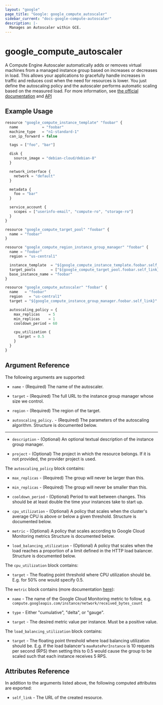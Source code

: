 ```yaml
---
layout: "google"
page_title: "Google: google_compute_autoscaler"
sidebar_current: "docs-google-compute-autoscaler"
description: |-
  Manages an Autoscaler within GCE.
---
```


# google\_compute\_autoscaler

A Compute Engine Autoscaler automatically adds or removes virtual machines from
a managed instance group based on increases or decreases in load. This allows
your applications to gracefully handle increases in traffic and reduces cost
when the need for resources is lower. You just define the autoscaling policy and
the autoscaler performs automatic scaling based on the measured load. For more
information, see [the official
documentation](https://cloud.google.com/compute/docs/autoscaler/) and
[API](https://cloud.google.com/compute/docs/autoscaler/v1beta2/autoscalers)


## Example Usage

```js
resource "google_compute_instance_template" "foobar" {
  name           = "foobar"
  machine_type   = "n1-standard-1"
  can_ip_forward = false

  tags = ["foo", "bar"]

  disk {
    source_image = "debian-cloud/debian-8"
  }

  network_interface {
    network = "default"
  }

  metadata {
    foo = "bar"
  }

  service_account {
    scopes = ["userinfo-email", "compute-ro", "storage-ro"]
  }
}

resource "google_compute_target_pool" "foobar" {
  name = "foobar"
}

resource "google_compute_region_instance_group_manager" "foobar" {
  name = "foobar"
  region = "us-central1"

  instance_template  = "${google_compute_instance_template.foobar.self_link}"
  target_pools       = ["${google_compute_target_pool.foobar.self_link}"]
  base_instance_name = "foobar"
}

resource "google_compute_autoscaler" "foobar" {
  name   = "foobar"
  region   = "us-central1"
  target = "${google_compute_instance_group_manager.foobar.self_link}"

  autoscaling_policy = {
    max_replicas    = 5
    min_replicas    = 1
    cooldown_period = 60

    cpu_utilization {
      target = 0.5
    }
  }
}
```

## Argument Reference

The following arguments are supported:

* `name` - (Required) The name of the autoscaler.

* `target` - (Required) The full URL to the instance group manager whose size we
  control.

* `region` - (Required) The region of the target.

* `autoscaling_policy.` - (Required) The parameters of the autoscaling
  algorithm. Structure is documented below.

- - -

* `description` - (Optional) An optional textual description of the instance
    group manager.

* `project` - (Optional) The project in which the resource belongs. If it
    is not provided, the provider project is used.

The `autoscaling_policy` block contains:

* `max_replicas` - (Required) The group will never be larger than this.

* `min_replicas` - (Required) The group will never be smaller than this.

* `cooldown_period` - (Optional) Period to wait between changes. This should be
  at least double the time your instances take to start up.

* `cpu_utilization` - (Optional) A policy that scales when the cluster's average
  CPU is above or below a given threshold. Structure is documented below.

* `metric` - (Optional) A policy that scales according to Google Cloud
  Monitoring metrics  Structure is documented below.

* `load_balancing_utilization` - (Optional) A policy that scales when the load
  reaches a proportion of a limit defined in the HTTP load balancer. Structure
is documented below.

The `cpu_utilization` block contains:

* `target` - The floating point threshold where CPU utilization should be. E.g.
  for 50% one would specify 0.5.

The `metric` block contains (more documentation
[here](https://cloud.google.com/monitoring/api/metrics)):

* `name` - The name of the Google Cloud Monitoring metric to follow, e.g.
  `compute.googleapis.com/instance/network/received_bytes_count`

* `type` - Either "cumulative", "delta", or "gauge".

* `target` - The desired metric value per instance. Must be a positive value.

The `load_balancing_utilization` block contains:

* `target` - The floating point threshold where load balancing utilization
  should be. E.g. if the load balancer's `maxRatePerInstance` is 10 requests
  per second (RPS) then setting this to 0.5 would cause the group to be scaled
  such that each instance receives 5 RPS.


## Attributes Reference

In addition to the arguments listed above, the following computed attributes are
exported:

* `self_link` - The URL of the created resource.
